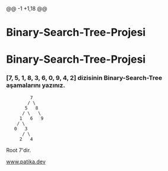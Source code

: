 @@ -1 +1,18 @@
# Binary-Search-Tree-Projesi
# Binary-Search-Tree-Projesi

### [7, 5, 1, 8, 3, 6, 0, 9, 4, 2] dizisinin Binary-Search-Tree aşamalarını yazınız.

             7
            / \
           5   8
          / \   \
         1   6   9
        / \
       0   3
          / \
         2   4

Root 7'dir. 


www.patika.dev 
